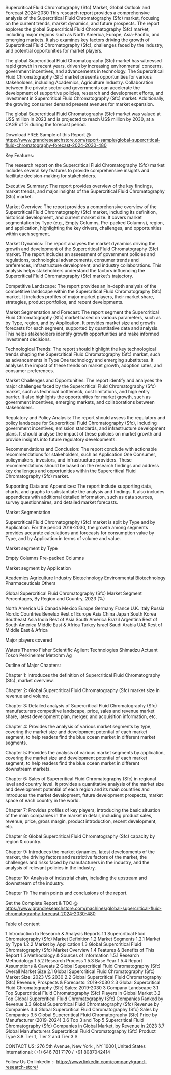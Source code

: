 Supercritical Fluid Chromatography (Sfc) Market, Global Outlook and Forecast 2024-2030
This research report provides a comprehensive analysis of the Supercritical Fluid Chromatography (Sfc) market, focusing on the current trends, market dynamics, and future prospects. The report explores the global Supercritical Fluid Chromatography (Sfc) market, including major regions such as North America, Europe, Asia-Pacific, and emerging markets. It also examines key factors driving the growth of Supercritical Fluid Chromatography (Sfc), challenges faced by the industry, and potential opportunities for market players.

The global Supercritical Fluid Chromatography (Sfc) market has witnessed rapid growth in recent years, driven by increasing environmental concerns, government incentives, and advancements in technology. The Supercritical Fluid Chromatography (Sfc) market presents opportunities for various stakeholders, including Academics, Agriculture Industry. Collaboration between the private sector and governments can accelerate the development of supportive policies, research and development efforts, and investment in Supercritical Fluid Chromatography (Sfc) market. Additionally, the growing consumer demand present avenues for market expansion.

The global Supercritical Fluid Chromatography (Sfc) market was valued at US$ million in 2023 and is projected to reach US$ million by 2030, at a CAGR of % during the forecast period.

Download FREE Sample of this Report @ https://www.grandresearchstore.com/report-sample/global-supercritical-fluid-chromatography-forecast-2024-2030-480


Key Features:

The research report on the Supercritical Fluid Chromatography (Sfc) market includes several key features to provide comprehensive insights and facilitate decision-making for stakeholders.

Executive Summary: The report provides overview of the key findings, market trends, and major insights of the Supercritical Fluid Chromatography (Sfc) market.

Market Overview: The report provides a comprehensive overview of the Supercritical Fluid Chromatography (Sfc) market, including its definition, historical development, and current market size. It covers market segmentation by Type (e.g., Empty Columns, Pre-packed Columns), region, and application, highlighting the key drivers, challenges, and opportunities within each segment.

Market Dynamics: The report analyses the market dynamics driving the growth and development of the Supercritical Fluid Chromatography (Sfc) market. The report includes an assessment of government policies and regulations, technological advancements, consumer trends and preferences, infrastructure development, and industry collaborations. This analysis helps stakeholders understand the factors influencing the Supercritical Fluid Chromatography (Sfc) market's trajectory.

Competitive Landscape: The report provides an in-depth analysis of the competitive landscape within the Supercritical Fluid Chromatography (Sfc) market. It includes profiles of major market players, their market share, strategies, product portfolios, and recent developments.

Market Segmentation and Forecast: The report segment the Supercritical Fluid Chromatography (Sfc) market based on various parameters, such as by Type, region, and by Application. It provides market size and growth forecasts for each segment, supported by quantitative data and analysis. This helps stakeholders identify growth opportunities and make informed investment decisions.

Technological Trends: The report should highlight the key technological trends shaping the Supercritical Fluid Chromatography (Sfc) market, such as advancements in Type One technology and emerging substitutes. It analyses the impact of these trends on market growth, adoption rates, and consumer preferences.

Market Challenges and Opportunities: The report identify and analyses the major challenges faced by the Supercritical Fluid Chromatography (Sfc) market, such as technical bottleneck, cost limitations, and high entry barrier. It also highlights the opportunities for market growth, such as government incentives, emerging markets, and collaborations between stakeholders.

Regulatory and Policy Analysis: The report should assess the regulatory and policy landscape for Supercritical Fluid Chromatography (Sfc), including government incentives, emission standards, and infrastructure development plans. It should analyse the impact of these policies on market growth and provide insights into future regulatory developments.

Recommendations and Conclusion: The report conclude with actionable recommendations for stakeholders, such as Application One Consumer, policymakers, investors, and infrastructure providers. These recommendations should be based on the research findings and address key challenges and opportunities within the Supercritical Fluid Chromatography (Sfc) market.

Supporting Data and Appendices: The report include supporting data, charts, and graphs to substantiate the analysis and findings. It also includes appendices with additional detailed information, such as data sources, survey questionnaires, and detailed market forecasts.

Market Segmentation

Supercritical Fluid Chromatography (Sfc) market is split by Type and by Application. For the period 2019-2030, the growth among segments provides accurate calculations and forecasts for consumption value by Type, and by Application in terms of volume and value.



Market segment by Type



Empty Columns
Pre-packed Columns


Market segment by Application



Academics
Agriculture Industry
Biotechnology
Environmental Biotechnology
Pharmaceuticals
Others


Global Supercritical Fluid Chromatography (Sfc) Market Segment Percentages, By Region and Country, 2023 (%)



North America
US
Canada
Mexico
Europe
Germany
France
U.K.
Italy
Russia
Nordic Countries
Benelux
Rest of Europe
Asia
China
Japan
South Korea
Southeast Asia
India
Rest of Asia
South America
Brazil
Argentina
Rest of South America
Middle East & Africa
Turkey
Israel
Saudi Arabia
UAE
Rest of Middle East & Africa


Major players covered



Waters
Thermo Fisher Scientific
Agilent Technologies
Shimadzu
Actuant
Tosoh
Perkinelmer
Metrohm Ag


Outline of Major Chapters:

Chapter 1: Introduces the definition of Supercritical Fluid Chromatography (Sfc), market overview.

Chapter 2: Global Supercritical Fluid Chromatography (Sfc) market size in revenue and volume.

Chapter 3: Detailed analysis of Supercritical Fluid Chromatography (Sfc) manufacturers competitive landscape, price, sales and revenue market share, latest development plan, merger, and acquisition information, etc.

Chapter 4: Provides the analysis of various market segments by type, covering the market size and development potential of each market segment, to help readers find the blue ocean market in different market segments.

Chapter 5: Provides the analysis of various market segments by application, covering the market size and development potential of each market segment, to help readers find the blue ocean market in different downstream markets.

Chapter 6: Sales of Supercritical Fluid Chromatography (Sfc) in regional level and country level. It provides a quantitative analysis of the market size and development potential of each region and its main countries and introduces the market development, future development prospects, market space of each country in the world.

Chapter 7: Provides profiles of key players, introducing the basic situation of the main companies in the market in detail, including product sales, revenue, price, gross margin, product introduction, recent development, etc.

Chapter 8: Global Supercritical Fluid Chromatography (Sfc) capacity by region & country.

Chapter 9: Introduces the market dynamics, latest developments of the market, the driving factors and restrictive factors of the market, the challenges and risks faced by manufacturers in the industry, and the analysis of relevant policies in the industry.

Chapter 10: Analysis of industrial chain, including the upstream and downstream of the industry.

Chapter 11: The main points and conclusions of the report.

Get the Complete Report & TOC @ https://www.grandresearchstore.com/machines/global-supercritical-fluid-chromatography-forecast-2024-2030-480

Table of content

1 Introduction to Research & Analysis Reports
1.1 Supercritical Fluid Chromatography (Sfc) Market Definition
1.2 Market Segments
1.2.1 Market by Type
1.2.2 Market by Application
1.3 Global Supercritical Fluid Chromatography (Sfc) Market Overview
1.4 Features & Benefits of This Report
1.5 Methodology & Sources of Information
1.5.1 Research Methodology
1.5.2 Research Process
1.5.3 Base Year
1.5.4 Report Assumptions & Caveats
2 Global Supercritical Fluid Chromatography (Sfc) Overall Market Size
2.1 Global Supercritical Fluid Chromatography (Sfc) Market Size: 2023 VS 2030
2.2 Global Supercritical Fluid Chromatography (Sfc) Revenue, Prospects & Forecasts: 2019-2030
2.3 Global Supercritical Fluid Chromatography (Sfc) Sales: 2019-2030
3 Company Landscape
3.1 Top Supercritical Fluid Chromatography (Sfc) Players in Global Market
3.2 Top Global Supercritical Fluid Chromatography (Sfc) Companies Ranked by Revenue
3.3 Global Supercritical Fluid Chromatography (Sfc) Revenue by Companies
3.4 Global Supercritical Fluid Chromatography (Sfc) Sales by Companies
3.5 Global Supercritical Fluid Chromatography (Sfc) Price by Manufacturer (2019-2024)
3.6 Top 3 and Top 5 Supercritical Fluid Chromatography (Sfc) Companies in Global Market, by Revenue in 2023
3.7 Global Manufacturers Supercritical Fluid Chromatography (Sfc) Product Type
3.8 Tier 1, Tier 2 and Tier 3 S

CONTACT US:
276 5th Avenue, New York , NY 10001,United States
International: (+1) 646 781 7170 / +91 8087042414

Follow Us On linkedin :- https://www.linkedin.com/company/grand-research-store/
